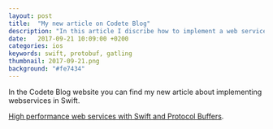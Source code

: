 ```yaml
---
layout: post
title:  "My new article on Codete Blog"
description: "In this article I discribe how to implement a web services in Swift using Kitura and Protocol Buffers."
date:   2017-09-21 10:09:00 +0200
categories: ios
keywords: swift, protobuf, gatling
thumbnail: 2017-09-21.png
background: "#fe7434"
---
```


In the Codete Blog website you can find my new article about implementing webservices in Swift.

[High performance web services with Swift and Protocol Buffers](https://codete.com/blog/high-performance-web-services-swift-protocol-buffers/).